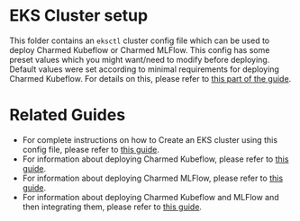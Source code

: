 # EKS Cluster setup
This folder contains an `eksctl` cluster config file which can be used to deploy Charmed Kubeflow or Charmed MLFlow. This config has some preset values which you might want/need to modify before deploying. Default values were set according to minimal requirements for deploying Charmed Kubeflow. For details on this, please refer to [this part of the guide](https://charmed-kubeflow.io/docs/create-eks-cluster-for-mlops#heading--deploy-eks-cluster).

# Related Guides
- For complete instructions on how to Create an EKS cluster using this config file, please refer to [this guide](https://charmed-kubeflow.io/docs/create-eks-cluster-for-mlops).
- For information about deploying Charmed Kubeflow, please refer to [this guide](https://charmed-kubeflow.io/docs/deploy-charmed-kubeflow-to-eks).
- For information about deploying Charmed MLFlow, please refer to [this guide](https://discourse.charmhub.io/t/deploying-charmed-mlflow-v2-to-eks/10913).
- For information about deploying Charmed Kubeflow and MLFlow and then integrating them, please refer to [this guide](https://discourse.charmhub.io/t/deploying-charmed-mlflow-v2-and-kubeflow-to-eks/10973).
